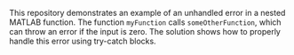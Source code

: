 This repository demonstrates an example of an unhandled error in a nested MATLAB function. The function `myFunction` calls `someOtherFunction`, which can throw an error if the input is zero.  The solution shows how to properly handle this error using try-catch blocks.